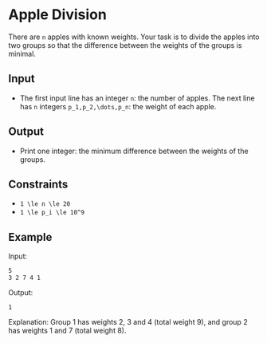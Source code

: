 # Apple Division 

There are ```n``` apples with known weights. Your task is to divide the apples into two groups so that the difference between the weights of the groups is minimal.
## Input
- The first input line has an integer ```n```: the number of apples.
The next line has ```n``` integers ```p_1,p_2,\dots,p_n```: the weight of each apple.
## Output
- Print one integer: the minimum difference between the weights of the groups.
## Constraints

- ```1 \le n \le 20```
- ```1 \le p_i \le 10^9```

## Example
Input:
```
5
3 2 7 4 1
```

Output:
```
1
```

Explanation: Group 1 has weights 2, 3 and 4 (total weight 9), and group 2 has weights 1 and 7 (total weight 8).
